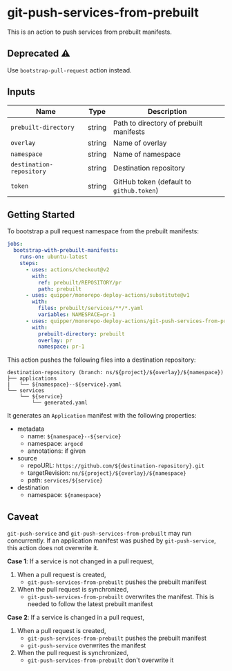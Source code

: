 # git-push-services-from-prebuilt

This is an action to push services from prebuilt manifests.

## Deprecated :warning:

Use `bootstrap-pull-request` action instead.

## Inputs

| Name                     | Type   | Description                              |
| ------------------------ | ------ | ---------------------------------------- |
| `prebuilt-directory`     | string | Path to directory of prebuilt manifests  |
| `overlay`                | string | Name of overlay                          |
| `namespace`              | string | Name of namespace                        |
| `destination-repository` | string | Destination repository                   |
| `token`                  | string | GitHub token (default to `github.token`) |

## Getting Started

To bootstrap a pull request namespace from the prebuilt manifests:

```yaml
jobs:
  bootstrap-with-prebuilt-manifests:
    runs-on: ubuntu-latest
    steps:
      - uses: actions/checkout@v2
        with:
          ref: prebuilt/REPOSITORY/pr
          path: prebuilt
      - uses: quipper/monorepo-deploy-actions/substitute@v1
        with:
          files: prebuilt/services/**/*.yaml
          variables: NAMESPACE=pr-1
      - uses: quipper/monorepo-deploy-actions/git-push-services-from-prebuilt@v1
        with:
          prebuilt-directory: prebuilt
          overlay: pr
          namespace: pr-1
```

This action pushes the following files into a destination repository:

```
destination-repository (branch: ns/${project}/${overlay}/${namespace})
├── applications
|   └── ${namespace}--${service}.yaml
└── services
    └── ${service}
        └── generated.yaml
```

It generates an `Application` manifest with the following properties:

- metadata
  - name: `${namespace}--${service}`
  - namespace: `argocd`
  - annotations: if given
- source
  - repoURL: `https://github.com/${destination-repository}.git`
  - targetRevision: `ns/${project}/${overlay}/${namespace}`
  - path: `services/${service}`
- destination
  - namespace: `${namespace}`

## Caveat

`git-push-service` and `git-push-services-from-prebuilt` may run concurrently.
If an application manifest was pushed by `git-push-service`, this action does not overwrite it.

**Case 1**: If a service is not changed in a pull request,

1. When a pull request is created,
   - `git-push-services-from-prebuilt` pushes the prebuilt manifest
1. When the pull request is synchronized,
   - `git-push-services-from-prebuilt` overwrites the manifest.
     This is needed to follow the latest prebuilt manifest

**Case 2**: If a service is changed in a pull request,

1. When a pull request is created,
   - `git-push-services-from-prebuilt` pushes the prebuilt manifest
   - `git-push-service` overwrites the manifest
1. When the pull request is synchronized,
   - `git-push-services-from-prebuilt` don't overwrite it
